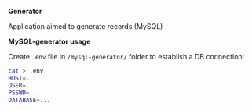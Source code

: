 **Generator**

Application aimed to generate records (MySQL)

**MySQL-generator usage**

Create `.env` file in `/mysql-generator/` folder to establish a DB connection:

```bash
cat > .env
HOST=...
USER=...
PSSWD=...
DATABASE=...
```
